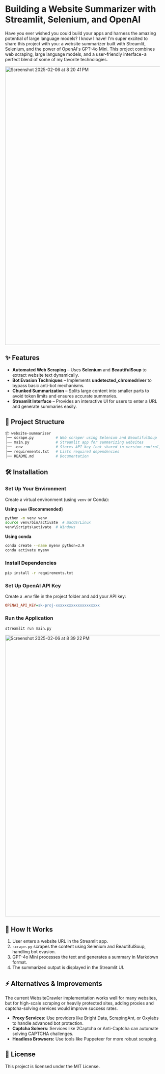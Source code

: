 # Building a Website Summarizer with Streamlit, Selenium, and OpenAI

Have you ever wished you could build your apps and harness the amazing potential of large language models? I know I have! I'm super excited to share this project with you: a website summarizer built with Streamlit, Selenium, and the power of OpenAI's GPT-4o Mini. This project combines web scraping, large language models, and a user-friendly interface - a perfect blend of some of my favorite technologies.

<img width="904" alt="Screenshot 2025-02-06 at 8 20 41 PM" src="https://github.com/user-attachments/assets/3e0d85b7-728e-4516-9d7b-7c3651213147" />

## ✨ Features  

- **Automated Web Scraping** – Uses **Selenium** and **BeautifulSoup** to extract website text dynamically.  
- **Bot Evasion Techniques** – Implements **undetected_chromedriver** to bypass basic anti-bot mechanisms.  
- **Chunked Summarization** – Splits large content into smaller parts to avoid token limits and ensures accurate summaries.  
- **Streamlit Interface** – Provides an interactive UI for users to enter a URL and generate summaries easily.  

## 📂 Project Structure

```bash
📦 website-summarizer  
│── scrape.py          # Web scraper using Selenium and BeautifulSoup  
│── main.py            # Streamlit app for summarizing websites  
│── .env               # Stores API key (not shared in version control)  
│── requirements.txt   # Lists required dependencies  
│── README.md          # Documentation
```
## 🛠️ Installation

### Set Up Your Environment

Create a virtual environment (using `venv` or Conda):

**Using `venv` (Recommended)**

```bash
python -m venv venv  
source venv/bin/activate  # macOS/Linux  
venv\Scripts\activate  # Windows
```
**Using conda**
```bash
conda create --name myenv python=3.9  
conda activate myenv
```

### Install Dependencies

```bash
pip install -r requirements.txt
```

### Set Up OpenAI API Key
Create a .env file in the project folder and add your API key:

```ini
OPENAI_API_KEY=sk-proj-xxxxxxxxxxxxxxxxxxxx
```

### Run the Application

```bash
streamlit run main.py
```

<img width="913" alt="Screenshot 2025-02-06 at 8 39 22 PM" src="https://github.com/user-attachments/assets/6bc976b6-53d9-42cf-b946-b5f1a5d989b1" />

## 🚀 How It Works

1. User enters a website URL in the Streamlit app.
2. `scrape.py` scrapes the content using Selenium and BeautifulSoup, handling bot evasion.
3. GPT-4o Mini processes the text and generates a summary in Markdown format.
4. The summarized output is displayed in the Streamlit UI.

## ⚡ Alternatives & Improvements

The current WebsiteCrawler implementation works well for many websites, but for high-scale scraping or heavily protected sites, adding proxies and captcha-solving services would improve success rates.

*   **Proxy Services:** Use providers like Bright Data, ScrapingAnt, or Oxylabs to handle advanced bot protection.
*   **Captcha Solvers:** Services like 2Captcha or Anti-Captcha can automate solving CAPTCHA challenges.
*   **Headless Browsers:** Use tools like Puppeteer for more robust scraping.

## 📜 License

This project is licensed under the MIT License.
